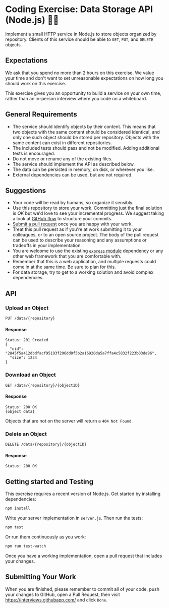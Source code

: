 # Coding Exercise: Data Storage API (Node.js) :turtle::rocket:

Implement a small HTTP service in Node.js to store objects organized by repository.
Clients of this service should be able to `GET`, `PUT`, and `DELETE` objects.

## Expectations

We ask that you spend no more than 2 hours on this exercise. We value your time and don't want to set unreasonable expectations on how long you should work on this exercise.

This exercise gives you an opportunity to build a service on your own time, rather than an in-person interview where you code on a whiteboard.

## General Requirements

* The service should identify objects by their content. This means that two objects with the same content should be considered identical, and only one such object should be stored per repository. Objects with the same content can exist in different repositories.
* The included tests should pass and not be modified. Adding additional tests is encouraged.
* Do not move or rename any of the existing files.
* The service should implement the API as described below.
* The data can be persisted in memory, on disk, or wherever you like.
* External dependencies can be used, but are not required.

## Suggestions

* Your code will be read by humans, so organize it sensibly.
* Use this repository to store your work. Committing just the final solution is *OK* but we'd love to see your incremental progress. We suggest taking a look at [GitHub flow](https://guides.github.com/introduction/flow/) to structure your commits.
* [Submit a pull request](https://help.github.com/articles/creating-a-pull-request/) once you are happy with your work.
* Treat this pull request as if you're at work submitting it to your colleagues, or to an open source project. The body of the pull request can be used to describe your reasoning and any assumptions or tradeoffs in your implementation.
* You are welcome to use the existing [`express` module](https://www.npmjs.com/package/express) dependency or any other web framework that you are comfortable with.
* Remember that this is a web application, and multiple requests could come in at the same time. Be sure to plan for this.
* For data storage, try to get to a working solution and avoid complex dependencies.

## API

### Upload an Object

```
PUT /data/{repository}
```

#### Response

```
Status: 201 Created
{
  "oid": "2845f5a412dbdfacf95193f296dd0f5b2a16920da5a7ffa4c5832f223b03de96",
  "size": 1234
}
```

### Download an Object

```
GET /data/{repository}/{objectID}
```

#### Response

```
Status: 200 OK
{object data}
```

Objects that are not on the server will return a `404 Not Found`.

### Delete an Object

```
DELETE /data/{repository}/{objectID}
```

#### Response

```
Status: 200 OK
```

## Getting started and Testing

This exercise requires a recent version of Node.js. Get started by installing dependencies:

```sh
npm install
```

Write your server implementation in `server.js`. Then run the tests:

```sh
npm test
```

Or run them continuously as you work:

```sh
npm run test-watch
```

Once you have a working implementation, open a pull request that includes your changes.

## Submitting Your Work
When you are finished, please remember to commit all of your code, push your changes to GitHub, open a Pull Request, then visit https://interviews.githubapp.com/ and click `Done`.
